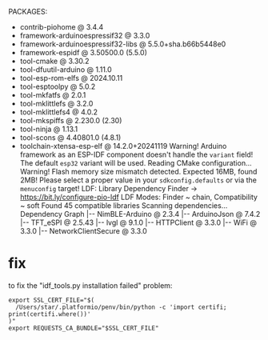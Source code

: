 PACKAGES: 
 - contrib-piohome @ 3.4.4 
 - framework-arduinoespressif32 @ 3.3.0 
 - framework-arduinoespressif32-libs @ 5.5.0+sha.b66b5448e0 
 - framework-espidf @ 3.50500.0 (5.5.0) 
 - tool-cmake @ 3.30.2 
 - tool-dfuutil-arduino @ 1.11.0 
 - tool-esp-rom-elfs @ 2024.10.11 
 - tool-esptoolpy @ 5.0.2 
 - tool-mkfatfs @ 2.0.1 
 - tool-mklittlefs @ 3.2.0 
 - tool-mklittlefs4 @ 4.0.2 
 - tool-mkspiffs @ 2.230.0 (2.30) 
 - tool-ninja @ 1.13.1 
 - tool-scons @ 4.40801.0 (4.8.1) 
 - toolchain-xtensa-esp-elf @ 14.2.0+20241119
Warning! Arduino framework as an ESP-IDF component doesn't handle the `variant` field! The default `esp32` variant will be used.
Reading CMake configuration...
Warning! Flash memory size mismatch detected. Expected 16MB, found 2MB!
Please select a proper value in your `sdkconfig.defaults` or via the `menuconfig` target!
LDF: Library Dependency Finder -> https://bit.ly/configure-pio-ldf
LDF Modes: Finder ~ chain, Compatibility ~ soft
Found 45 compatible libraries
Scanning dependencies...
Dependency Graph
|-- NimBLE-Arduino @ 2.3.4
|-- ArduinoJson @ 7.4.2
|-- TFT_eSPI @ 2.5.43
|-- lvgl @ 9.1.0
|-- HTTPClient @ 3.3.0
|-- WiFi @ 3.3.0
|-- NetworkClientSecure @ 3.3.0

# fix

to fix the "idf_tools.py installation failed" problem:
```
export SSL_CERT_FILE="$(
  /Users/star/.platformio/penv/bin/python -c 'import certifi; print(certifi.where())'
)"
export REQUESTS_CA_BUNDLE="$SSL_CERT_FILE"
```
